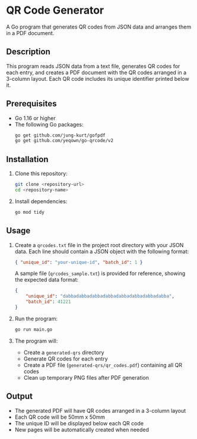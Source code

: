 # QR Code Generator

A Go program that generates QR codes from JSON data and arranges them in a PDF document.

## Description

This program reads JSON data from a text file, generates QR codes for each entry, and creates a PDF document with the QR codes arranged in a 3-column layout. Each QR code includes its unique identifier printed below it.

## Prerequisites

-   Go 1.16 or higher
-   The following Go packages:
    ```bash
    go get github.com/jung-kurt/gofpdf
    go get github.com/yeqown/go-qrcode/v2
    ```

## Installation

1. Clone this repository:

    ```bash
    git clone <repository-url>
    cd <repository-name>
    ```

2. Install dependencies:
    ```bash
    go mod tidy
    ```

## Usage

1. Create a `qrcodes.txt` file in the project root directory with your JSON data. Each line should contain a JSON object with the following format:

    ```json
    { "unique_id": "your-unique-id", "batch_id": 1 }
    ```

    A sample file (`qrcodes_sample.txt`) is provided for reference, showing the expected data format:

    ```json
    {
        "unique_id": "dabbadabbadabbadabbadabbadabbadabbadabba",
        "batch_id": 41221
    }
    ```

2. Run the program:

    ```bash
    go run main.go
    ```

3. The program will:
    - Create a `generated-qrs` directory
    - Generate QR codes for each entry
    - Create a PDF file (`generated-qrs/qr_codes.pdf`) containing all QR codes
    - Clean up temporary PNG files after PDF generation

## Output

-   The generated PDF will have QR codes arranged in a 3-column layout
-   Each QR code will be 50mm x 50mm
-   The unique ID will be displayed below each QR code
-   New pages will be automatically created when needed
